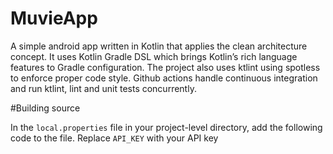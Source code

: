 # MuvieApp

A simple android app written in Kotlin that applies the clean architecture concept. It uses Kotlin Gradle DSL which brings Kotlin’s rich language features to Gradle configuration. The project also uses ktlint using spotless to enforce proper code style. Github actions handle continuous integration and run ktlint, lint and unit tests concurrently.

#Building source

In the `local.properties` file in your project-level directory, add the following code to the file. Replace `API_KEY` with your API key


